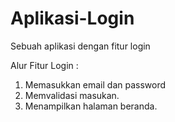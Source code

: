 # Aplikasi-Login
Sebuah aplikasi dengan fitur login

Alur Fitur Login :
1. Memasukkan email dan password
2. Memvalidasi masukan.
3. Menampilkan halaman beranda.
